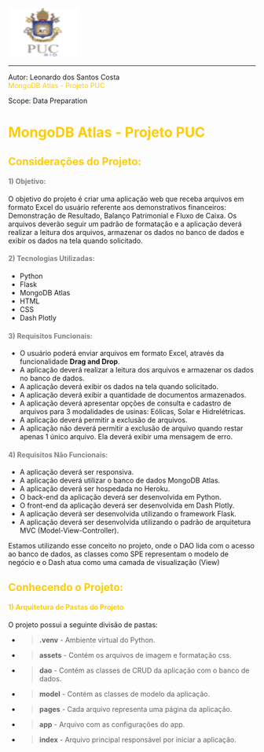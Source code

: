 <div>
    <img src="assets/img/img.png" width="140" height="100">
</div>

---
Autor: Leonardo dos Santos Costa
<br>
<font color=#ffcc00>MongoDB Atlas - Projeto PUC </font>

Scope: Data Preparation

# <font color=#ffcc00>MongoDB Atlas - Projeto PUC </font>

## <font color=#ffcc00> Considerações do Projeto:</font>

#### <font color=gray>1) Objetivo:</font>

O objetivo do projeto é criar uma aplicação web que receba arquivos em formato Excel do usuário referente aos demonstrativos financeiros: Demonstração de Resultado, Balanço Patrimonial e Fluxo de Caixa.
Os arquivos deverão seguir um padrão de formatação e a aplicação deverá realizar a leitura dos arquivos, armazenar os dados no banco de dados e exibir os dados na tela quando solicitado.

#### <font color=gray>2) Tecnologias Utilizadas:</font>

- Python
- Flask
- MongoDB Atlas
- HTML
- CSS
- Dash Plotly

#### <font color=gray>3) Requisitos Funcionais:</font>

- O usuário poderá enviar arquivos em formato Excel, através da funcionalidade **Drag and Drop**.
- A aplicação deverá realizar a leitura dos arquivos e armazenar os dados no banco de dados.
- A aplicação deverá exibir os dados na tela quando solicitado.
- A aplicação deverá exibir a quantidade de documentos armazenados.
- A aplicação deverá apresentar opções de consulta e cadastro de arquivos para 3 modalidades de usinas: Eólicas, Solar e Hidrelétricas.
- A aplicação deverá permitir a exclusão de arquivos.
- A aplicação não deverá permitir a exclusão de arquivo quando restar apenas 1 único arquivo. Ela deverá exibir uma mensagem de erro.

#### <font color=gray>4) Requisitos Não Funcionais:</font>

- A aplicação deverá ser responsiva.
- A aplicação deverá utilizar o banco de dados MongoDB Atlas.
- A aplicação deverá ser hospedada no Heroku.
- O back-end da aplicação deverá ser desenvolvida em Python.
- O front-end da aplicação deverá ser desenvolvida em Dash Plotly.
- A aplicação deverá ser desenvolvida utilizando o framework Flask.
- A aplicação deverá ser desenvolvida utilizando o padrão de arquitetura MVC (Model-View-Controller).

Estamos utilizando esse conceito no projeto, onde o DAO lida com o acesso ao banco de dados, as classes como SPE representam o modelo de negócio e o Dash atua como uma camada de visualização (View)





## <font color=#ffcc00> Conhecendo o Projeto:</font>

#### <font color=#ffcc00>1) Arquitetura de Pastas do Projeto</font>

O projeto possui a seguinte divisão de pastas:

- > **.venv** - Ambiente virtual do Python.
- > **assets** - Contém os arquivos de imagem e formatação css.
- > **dao** - Contém as classes de CRUD da aplicação com o banco de dados.
- > **model** - Contém as classes de modelo da aplicação.
- > **pages** - Cada arquivo representa uma página da aplicação.
- > **app** - Arquivo com as configurações do app.
- > **index** - Arquivo principal responsável por iniciar a aplicação.



















[//]: # (![Docker]&#40;img/img_1.png&#41;)